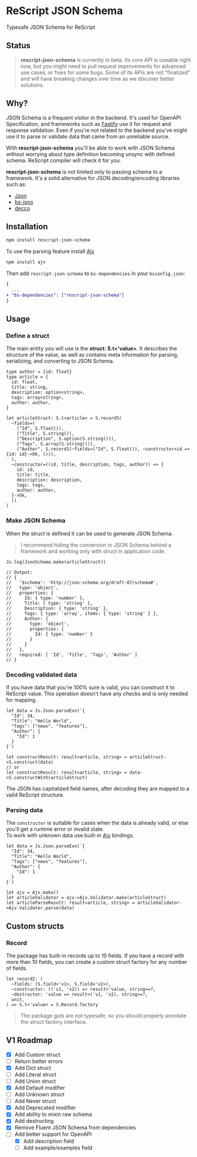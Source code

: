 # ReScript JSON Schema

Typesafe JSON Schema for ReScript

## Status

> **rescript-json-schema** is currently in beta. Its core API is useable right now, but you might need to pull request improvements for advanced use cases, or fixes for some bugs. Some of its APIs are not "finalized" and will have breaking changes over time as we discover better solutions.

## Why?

JSON Schema is a frequent visitor in the backend. It's used for OpenAPI Specification, and frameworks such as [Fastify](https://www.fastify.io/) use it for request and response validation. Even if you're not related to the backend you've might use it to parse or validate data that came from an unreliable source.  

With **rescript-json-schema** you'll be able to work with JSON Schema without worrying about type definition becoming unsync with defined schema. ReScript compiler will check it for you.

**rescript-json-schema** is not limited only to passing schema to a framework. It's a solid alternative for JSON decoding/encoding libraries such as:
- [Jzon](https://github.com/nkrkv/jzon)
- [bs-jsno](https://github.com/glennsl/bs-json)
- [decco](https://github.com/reasonml-labs/decco)

## Installation

```sh
npm install rescript-json-schema
```

To use the parsing feature install [Ajv](https://ajv.js.org/)

```sh
npm install ajv
```

Then add `rescript-json-schema` to `bs-dependencies` in your `bsconfig.json`:

```diff
{
  ...
+ "bs-dependencies": ["rescript-json-schema"]
}
```

## Usage
### Define a struct

The main entity you will use is the **struct: S.t<'value>**. It describes the structure of the value, as well as contains meta information for parsing, serializing, and converting to JSON Schema.

```rescript
type author = {id: float}
type article = {
  id: float,
  title: string,
  description: option<string>,
  tags: array<string>,
  author: author,
}

let articleStruct: S.t<article> = S.record5(
  ~fields=(
    ("Id", S.float()),
    ("Title", S.string()),
    ("Description", S.option(S.string())),
    ("Tags", S.array(S.string())),
    ("Author", S.record1(~fields=("Id", S.float()), ~constructor=id => {id: id}->Ok, ())),
  ),
  ~constructor=((id, title, description, tags, author)) => {
    id: id,
    title: title,
    description: description,
    tags: tags,
    author: author,
  }->Ok,
  ()
)
```

### Make JSON Schema

When the struct is defined it can be used to generate JSON Schema.

> I recommend hiding the conversion to JSON Schema behind a framework and working only with struct in application code.

```rescript
Js.log(JsonSchema.make(articleStruct))

// Output:
// {
//   '$schema': 'http://json-schema.org/draft-07/schema#',
//   type: 'object',
//   properties: {
//     Id: { type: 'number' },
//     Title: { type: 'string' },
//     Description: { type: 'string' },
//     Tags: { type: 'array', items: { type: 'string' } },
//     Author: {
//       type: 'object',
//       properties: {
//         Id: { type: 'number' }
//       }
//     }
//   },
//   required: [ 'Id', 'Title', 'Tags', 'Author' ]
// }
```

### Decoding validated data

If you have data that you're 100% sure is valid, you can construct it to ReScript value. This operation doesn't have any checks and is only needed for mapping.

```rescript
let data = Js.Json.parseExn(`{
  "Id": 34,
  "Title": "Hello World",
  "Tags": ["news", "features"],
  "Author": {
    "Id": 1
  }
}`)

let constructResult: result<article, string> = articleStruct->S.construct(data)
// or
let constructResult: result<article, string> = data->S.constructWith(articleStruct)
```

The JSON has capitalized field names, after decoding they are mapped to a valid ReScript structure.

### Parsing data

The `constructor` is suitable for cases when the data is already valid, or else you'll get a runtime error or invalid state.  
To work with unknown data use built-in [Ajv](https://ajv.js.org/) bindings.

```rescript
let data = Js.Json.parseExn(`{
  "Id": 34,
  "Title": "Hello World",
  "Tags": ["news", "features"],
  "Author": {
    "Id": 1
  }
}`)

let ajv = Ajv.make()
let articleValidator = ajv->Ajv.Validator.make(articleStruct)
let articleParseResult: result<article, string> = articleValidator->Ajv.Validator.parse(data)
```

## Custom structs

### Record

The package has built-in records up to 10 fields. If you have a record with more than 10 fields, you can create a custom struct factory for any number of fields.

```rescript
let record2: (
  ~fields: (S.field<'v1>, S.field<'v2>),
  ~constructor: (('v1, 'v2)) => result<'value, string>=?,
  ~destructor: 'value => result<('v1, 'v2), string>=?,
  unit,
) => S.t<'value> = S.Record.factory
```

> The package guts are not typesafe, so you should properly annotate the struct factory interface.

## V1 Roadmap

- [x] Add Custom struct
- [ ] Return better errors
- [x] Add Dict struct
- [ ] Add Literal struct
- [ ] Add Union struct
- [x] Add Default modifier
- [ ] Add Unknown struct
- [ ] Add Never struct
- [x] Add Deprecated modifier
- [x] Add ability to mixin raw schema
- [x] Add destructing
- [x] Remove Fluent JSON Schema from dependencies
- [ ] Add better support for OpenAPI
  - [x] Add description field 
  - [ ] Add example/examples field 
